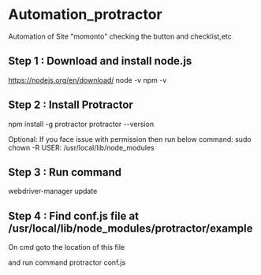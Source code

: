 # Automation_protractor
Automation of Site "momonto" checking the button and checklist,etc 

## Step 1 : Download and install node.js
 https://nodejs.org/en/download/
 node -v
 npm -v

## Step 2 : Install Protractor
npm install -g protractor
 protractor --version

Optional: If you face issue with permission then run below command:
 sudo chown -R USER: /usr/local/lib/node_modules

## Step 3 : Run command
 webdriver-manager update

## Step 4 : Find conf.js file at /usr/local/lib/node_modules/protractor/example

On cmd goto the location of this file

and run command
protractor conf.js
